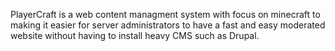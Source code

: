 PlayerCraft is a web content managment system with focus on minecraft to making it easier for server administrators to have a fast and easy moderated website without having to install heavy CMS such as Drupal.
